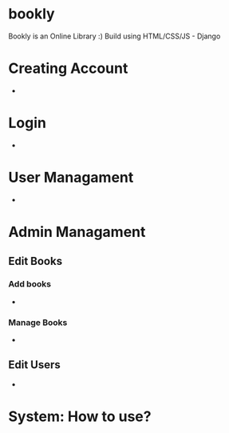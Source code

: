 # bookly
Bookly is an Online Library :) 
Build using HTML/CSS/JS - Django

# Creating Account
-
# Login
-
# User Managament
-
# Admin Managament
## Edit Books
### Add books
-
### Manage Books
-
## Edit Users
-
# System: How to use?
